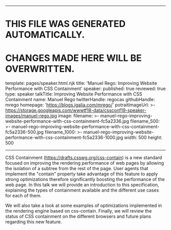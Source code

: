 ----

# THIS FILE WAS GENERATED AUTOMATICALLY.
# CHANGES MADE HERE WILL BE OVERWRITTEN.

template: pages/speaker.html.njk
title: 'Manuel Rego: Improving Website Performance with CSS Containment'
speaker:
  published: true
  reviewed: true
  type: speaker
  talkTitle: Improving Website Performance with CSS Containment
  name: Manuel Rego
  twitterHandle: regocas
  githubHandle: mrego
  homepage: 'https://blogs.igalia.com/mrego/'
  potraitImageUrl: >-
    https://storage.googleapis.com/wwwtf18-data/cssconf19-speaker-images/manuel-rego.jpg
  image:
    filename: >-
      manuel-rego-improving-website-performance-with-css-containment-fc5a2336.jpg
    filename_500: >-
      manuel-rego-improving-website-performance-with-css-containment-fc5a2336-500.jpg
    filename_1000: >-
      manuel-rego-improving-website-performance-with-css-containment-fc5a2336-1000.jpg
    width: 500
    height: 500

----

CSS Containment (https://drafts.csswg.org/css-contain) is a new standard
focused on improving the rendering performance of web pages by allowing the
isolation of a subtree from the rest of the page. User agents that implement
the "contain" property take advantage of this feature to apply strong
optimizations therefore significantly boosting the performance of the web page.
In this talk we will provide an introduction to this specification, explaining
the types of containment available and the different use cases for each of
them.

We will also take a look at some examples of optimizations implemented in the
rendering engine based on css-contain. Finally, we will review the status of
CSS containment on the different browsers and future plans regarding this new
feature.